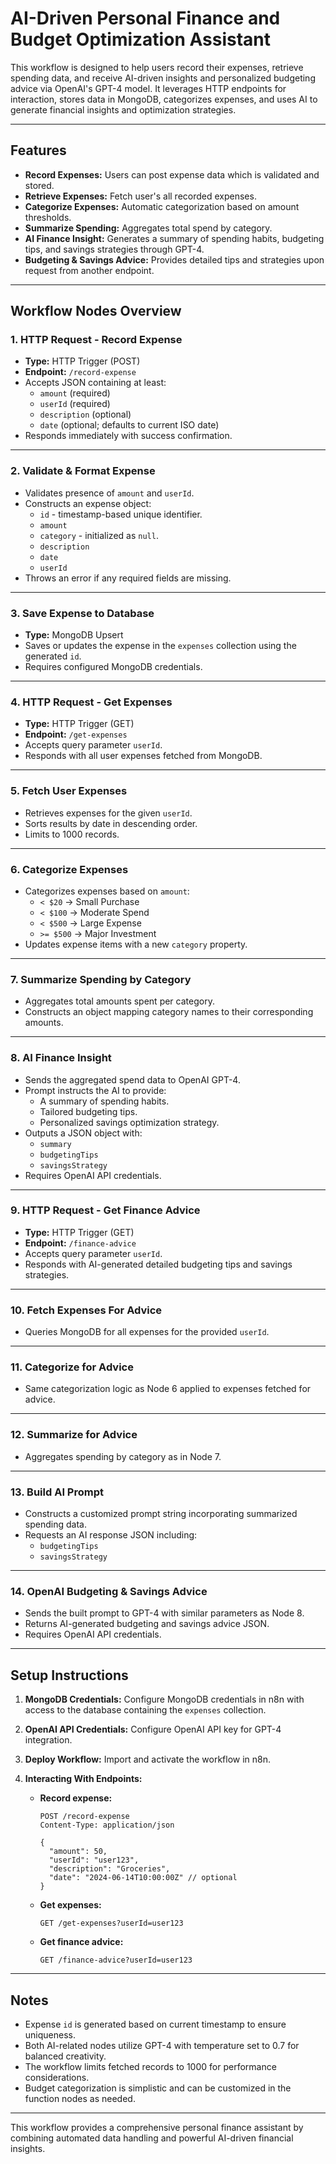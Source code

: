 # AI-Driven Personal Finance and Budget Optimization Assistant

This workflow is designed to help users record their expenses, retrieve spending data, and receive AI-driven insights and personalized budgeting advice via OpenAI's GPT-4 model. It leverages HTTP endpoints for interaction, stores data in MongoDB, categorizes expenses, and uses AI to generate financial insights and optimization strategies.

---

## Features

- **Record Expenses:** Users can post expense data which is validated and stored.
- **Retrieve Expenses:** Fetch user's all recorded expenses.
- **Categorize Expenses:** Automatic categorization based on amount thresholds.
- **Summarize Spending:** Aggregates total spend by category.
- **AI Finance Insight:** Generates a summary of spending habits, budgeting tips, and savings strategies through GPT-4.
- **Budgeting & Savings Advice:** Provides detailed tips and strategies upon request from another endpoint.

---

## Workflow Nodes Overview

### 1. HTTP Request - Record Expense

- **Type:** HTTP Trigger (POST)
- **Endpoint:** `/record-expense`
- Accepts JSON containing at least:
  - `amount` (required)
  - `userId` (required)
  - `description` (optional)
  - `date` (optional; defaults to current ISO date)
- Responds immediately with success confirmation.

---

### 2. Validate & Format Expense

- Validates presence of `amount` and `userId`.
- Constructs an expense object:
  - `id` - timestamp-based unique identifier.
  - `amount`
  - `category` - initialized as `null`.
  - `description`
  - `date`
  - `userId`
- Throws an error if any required fields are missing.

---

### 3. Save Expense to Database

- **Type:** MongoDB Upsert
- Saves or updates the expense in the `expenses` collection using the generated `id`.
- Requires configured MongoDB credentials.

---

### 4. HTTP Request - Get Expenses

- **Type:** HTTP Trigger (GET)
- **Endpoint:** `/get-expenses`
- Accepts query parameter `userId`.
- Responds with all user expenses fetched from MongoDB.

---

### 5. Fetch User Expenses

- Retrieves expenses for the given `userId`.
- Sorts results by date in descending order.
- Limits to 1000 records.

---

### 6. Categorize Expenses

- Categorizes expenses based on `amount`:
  - `< $20` → Small Purchase
  - `< $100` → Moderate Spend
  - `< $500` → Large Expense
  - `>= $500` → Major Investment
- Updates expense items with a new `category` property.

---

### 7. Summarize Spending by Category

- Aggregates total amounts spent per category.
- Constructs an object mapping category names to their corresponding amounts.

---

### 8. AI Finance Insight

- Sends the aggregated spend data to OpenAI GPT-4.
- Prompt instructs the AI to provide:
  - A summary of spending habits.
  - Tailored budgeting tips.
  - Personalized savings optimization strategy.
- Outputs a JSON object with:
  - `summary`
  - `budgetingTips`
  - `savingsStrategy`
- Requires OpenAI API credentials.

---

### 9. HTTP Request - Get Finance Advice

- **Type:** HTTP Trigger (GET)
- **Endpoint:** `/finance-advice`
- Accepts query parameter `userId`.
- Responds with AI-generated detailed budgeting tips and savings strategies.

---

### 10. Fetch Expenses For Advice

- Queries MongoDB for all expenses for the provided `userId`.

---

### 11. Categorize for Advice

- Same categorization logic as Node 6 applied to expenses fetched for advice.

---

### 12. Summarize for Advice

- Aggregates spending by category as in Node 7.

---

### 13. Build AI Prompt

- Constructs a customized prompt string incorporating summarized spending data.
- Requests an AI response JSON including:
  - `budgetingTips`
  - `savingsStrategy`

---

### 14. OpenAI Budgeting & Savings Advice

- Sends the built prompt to GPT-4 with similar parameters as Node 8.
- Returns AI-generated budgeting and savings advice JSON.
- Requires OpenAI API credentials.

---

## Setup Instructions

1. **MongoDB Credentials:** Configure MongoDB credentials in n8n with access to the database containing the `expenses` collection.

2. **OpenAI API Credentials:** Configure OpenAI API key for GPT-4 integration.

3. **Deploy Workflow:** Import and activate the workflow in n8n.

4. **Interacting With Endpoints:**

   - **Record expense:**

     ```http
     POST /record-expense
     Content-Type: application/json

     {
       "amount": 50,
       "userId": "user123",
       "description": "Groceries",
       "date": "2024-06-14T10:00:00Z" // optional
     }
     ```

   - **Get expenses:**

     ```http
     GET /get-expenses?userId=user123
     ```

   - **Get finance advice:**

     ```http
     GET /finance-advice?userId=user123
     ```

---

## Notes

- Expense `id` is generated based on current timestamp to ensure uniqueness.
- Both AI-related nodes utilize GPT-4 with temperature set to 0.7 for balanced creativity.
- The workflow limits fetched records to 1000 for performance considerations.
- Budget categorization is simplistic and can be customized in the function nodes as needed.

---

This workflow provides a comprehensive personal finance assistant by combining automated data handling and powerful AI-driven financial insights.